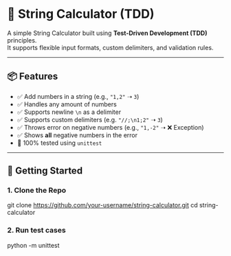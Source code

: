 # 🧮 String Calculator (TDD)

A simple String Calculator built using **Test-Driven Development (TDD)** principles.  
It supports flexible input formats, custom delimiters, and validation rules.

---

## 📦 Features

- ✅ Add numbers in a string (e.g., `"1,2"` ➝ `3`)
- ✅ Handles any amount of numbers
- ✅ Supports newline `\n` as a delimiter
- ✅ Supports custom delimiters (e.g. `"//;\n1;2"` ➝ `3`)
- ✅ Throws error on negative numbers (e.g., `"1,-2"` ➝ ❌ Exception)
- ✅ Shows **all** negative numbers in the error
- 🧪 100% tested using `unittest`

---

## 🚀 Getting Started

### 1. Clone the Repo

git clone https://github.com/your-username/string-calculator.git
cd string-calculator


### 2. Run test cases
python -m unittest
